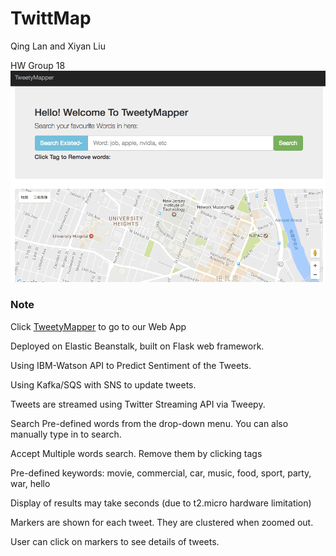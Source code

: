 # TwittMap
Qing Lan and Xiyan Liu

HW Group 18
![alt text](https://github.com/lanking520/TweetyMapper/raw/master/Demo.png)
### Note
Click [TweetyMapper](http://lanking.me/TweetyMapper) to go to our Web App

Deployed on Elastic Beanstalk, built on Flask web framework. 

Using IBM-Watson API to Predict Sentiment of the Tweets.

Using Kafka/SQS with SNS to update tweets.

Tweets are streamed using Twitter Streaming API via Tweepy.

Search Pre-defined words from the drop-down menu. You can also manually type in to search.

Accept Multiple words search. Remove them by clicking tags

Pre-defined keywords: movie, commercial, car, music, food, sport, party, war, hello

Display of results may take seconds (due to t2.micro hardware limitation)

Markers are shown for each tweet. They are clustered when zoomed out.

User can click on markers to see details of tweets.
